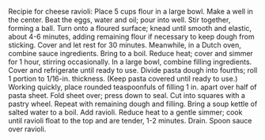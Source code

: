 Recipie for cheese ravioli:
Place 5 cups flour in a large bowl. Make a well in the center. Beat the eggs, water and oil; pour into well. Stir together, forming a ball. Turn onto a floured surface; knead until smooth and elastic, about 4-6 minutes, adding remaining flour if necessary to keep dough from sticking. Cover and let rest for 30 minutes.
Meanwhile, in a Dutch oven, combine sauce ingredients. Bring to a boil. Reduce heat; cover and simmer for 1 hour, stirring occasionally.
In a large bowl, combine filling ingredients. Cover and refrigerate until ready to use.
Divide pasta dough into fourths; roll 1 portion to 1/16-in. thickness. (Keep pasta covered until ready to use.) Working quickly, place rounded teaspoonfuls of filling 1 in. apart over half of pasta sheet. Fold sheet over; press down to seal. Cut into squares with a pastry wheel. Repeat with remaining dough and filling.
Bring a soup kettle of salted water to a boil. Add ravioli. Reduce heat to a gentle simmer; cook until ravioli float to the top and are tender, 1-2 minutes. Drain. Spoon sauce over ravioli.